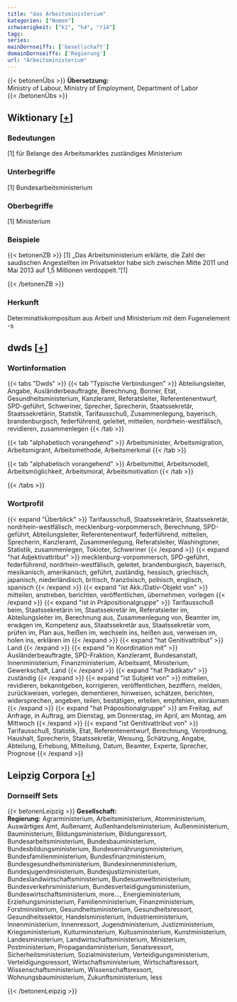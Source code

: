 ```yaml
---
title: "das Arbeitsministerium"
kategorien: ["Nomen"]
schwierigkeit: ["k1", "h4", "r14"]
tags:
series:
mainDornseiffs: ['Gesellschaft']
domainDornseiffs: ['Regierung']
url: "Arbeitsministerium"
---
```


{{< betonenÜbs >}}
**Übersetzung:**  
Ministry of Labour, Ministry of Employment, Department of Labor  
{{< /betonenÜbs >}}

## Wiktionary [[+](https://de.wiktionary.org/wiki/Arbeitsministerium)]

### Bedeutungen
[1] für Belange des Arbeitsmarktes zuständiges Ministerium  

### Unterbegriffe
[1] Bundesarbeitsministerium  

### Oberbegriffe
[1] Ministerium  

### Beispiele
{{< betonenZB >}}
[1] „Das Arbeitsministerium erklärte, die Zahl der saudischen Angestellten im Privatsektor habe sich zwischen Mitte 2011 und Mai 2013 auf 1,5 Millionen verdoppelt.“[1]  

{{< /betonenZB >}}
### Herkunft
Determinativkompositum aus Arbeit und Ministerium mit dem Fugenelement -s  



## dwds [[+](https://www.dwds.de/wb/Arbeitsministerium)]

### Wortinformation
{{< tabs "Dwds" >}}
{{< tab "Typische Verbindungen" >}}
Abteilungsleiter, Angabe, Ausländerbeauftragte, Berechnung, Bonner, Etat, Gesundheitsministerium, Kanzleramt, Referatsleiter, Referentenentwurf, SPD-geführt, Schweriner, Sprecher, Sprecherin, Staatssekretär, Staatssekretärin, Statistik, Tarifausschuß, Zusammenlegung, bayerisch, brandenburgisch, federführend, geleitet, mitteilen, nordrhein-westfälisch, revidieren, zusammenlegen
{{< /tab >}}

{{< tab "alphabetisch vorangehend" >}}
Arbeitsminister, Arbeitsmigration, Arbeitsmigrant, Arbeitsmethode, Arbeitsmerkmal
{{< /tab >}}

{{< tab "alphabetisch vorangehend" >}}
Arbeitsmittel, Arbeitsmodell, Arbeitsmöglichkeit, Arbeitsmoral, Arbeitsmotivation
{{< /tab >}}

{{< /tabs >}}

### Wortprofil
{{< expand "Überblick" >}} Tarifausschuß, Staatssekretärin, Staatssekretär, nordrhein-westfälisch, mecklenburg-vorpommersch, Berechnung, SPD-geführt, Abteilungsleiter, Referentenentwurf, federführend, mitteilen, Sprecherin, Kanzleramt, Zusammenlegung, Referatsleiter, Washingtoner, Statistik, zusammenlegen, Tokioter, Schweriner {{< /expand >}}
{{< expand "hat Adjektivattribut" >}} mecklenburg-vorpommersch, SPD-geführt, federführend, nordrhein-westfälisch, geleitet, brandenburgisch, bayerisch, mexikanisch, amerikanisch, geführt, zuständig, hessisch, griechisch, japanisch, niederländisch, britisch, französisch, polnisch, englisch, spanisch {{< /expand >}}
{{< expand "ist Akk./Dativ-Objekt von" >}} mitteilen, anstreben, berichten, veröffentlichen, übernehmen, vorlegen {{< /expand >}}
{{< expand "ist in Präpositionalgruppe" >}} Tarifausschuß beim, Staatssekretärin im, Staatssekretär im, Referatsleiter im, Abteilungsleiter im, Berechnung aus, Zusammenlegung von, Beamter im, erwägen im, Kompetenz aus, Staatssekretär aus, Staatssekretär vom, prüfen im, Plan aus, heißen im, wechseln ins, heißen aus, verweisen im, holen ins, erklären im {{< /expand >}}
{{< expand "hat Genitivattribut" >}} Land {{< /expand >}}
{{< expand "in Koordination mit" >}} Ausländerbeauftragte, SPD-Fraktion, Kanzleramt, Bundesanstalt, Innenministerium, Finanzministerium, Arbeitsamt, Ministerium, Gewerkschaft, Land {{< /expand >}}
{{< expand "hat Prädikativ" >}} zuständig {{< /expand >}}
{{< expand "ist Subjekt von" >}} mitteilen, revidieren, bekanntgeben, korrigieren, veröffentlichen, beziffern, melden, zurückweisen, vorlegen, dementieren, hinweisen, schätzen, berichten, widersprechen, angeben, teilen, bestätigen, erteilen, empfehlen, einräumen {{< /expand >}}
{{< expand "hat Präpositionalgruppe" >}} am Freitag, auf Anfrage, in Auftrag, am Dienstag, am Donnerstag, im April, am Montag, am Mittwoch {{< /expand >}}
{{< expand "ist Genitivattribut von" >}} Tarifausschuß, Statistik, Etat, Referentenentwurf, Berechnung, Verordnung, Haushalt, Sprecherin, Staatssekretär, Weisung, Schätzung, Angabe, Abteilung, Erhebung, Mitteilung, Datum, Beamter, Experte, Sprecher, Prognose {{< /expand >}}

## Leipzig Corpora [[+](https://corpora.uni-leipzig.de/en/res?word=Arbeitsministerium&corpusId=deu_newscrawl-public_2018)]

### Dornseiff Sets
{{< betonenLeipzig >}}
**Gesellschaft:**  
**Regierung:** Agrarministerium, Arbeitsministerium, Atomministerium, Auswärtiges Amt, Außenamt, Außenhandelsministerium, Außenministerium, Bauministerium, Bildungsministerium, Bildungsressort, Bundesarbeitsministerium, Bundesbauministerium, Bundesbildungsministerium, Bundesernährungsministerium, Bundesfamilienministerium, Bundesfinanzministerium, Bundesgesundheitsministerium, Bundesinnenministerium, Bundesjugendministerium, Bundesjustizministerium, Bundeslandwirtschaftsministerium, Bundesumweltministerium, Bundesverkehrsministerium, Bundesverteidigungsministerium, Bundeswirtschaftsministerium, more..., Energieministerium, Erziehungsministerium, Familienministerium, Finanzministerium, Forstministerium, Gesundheitsministerium, Gesundheitsressort, Gesundheitssektor, Handelsministerium, Industrieministerium, Innenministerium, Innenressort, Jugendministerium, Justizministerium, Kriegsministerium, Kulturministerium, Kultusministerium, Kunstministerium, Landesministerium, Landwirtschaftsministerium, Ministerium, Postministerium, Propagandaministerium, Senatsressort, Sicherheitsministerium, Sozialministerium, Verteidigungsministerium, Verteidigungsressort, Wirtschaftsministerium, Wirtschaftsressort, Wissenschaftsministerium, Wissenschaftsressort, Wohnungsbauministerium, Zukunftsministerium, less  

{{< /betonenLeipzig >}}
